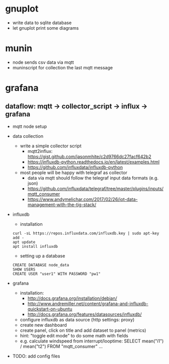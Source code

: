# gnuplot
* write data to sqlite database
* let gnuplot print some diagrams

# munin
* node sends csv data via mqtt
* muninscript for collection the last mqtt message

# grafana
## dataflow: mqtt -> collector_script -> influx -> grafana

* mqtt node setup

* data collection
  * write a simple collector script
    * mqtt2influx: https://gist.github.com/jasonmhite/c2d9766dc27facf642b2
    * https://influxdb-python.readthedocs.io/en/latest/examples.html
    * https://github.com/influxdata/influxdb-python
  * most people will be happy with telegraf as collector
    * data via mqtt should follow the telegraf input data formats (e.g. json)
    * https://github.com/influxdata/telegraf/tree/master/plugins/inputs/mqtt_consumer
    * https://www.andymelichar.com/2017/02/26/iot-data-management-with-the-tig-stack/

* influxdb
  * installation
  ```
  curl -sL https://repos.influxdata.com/influxdb.key | sudo apt-key add -
  apt update
  apt install influxdb
  ```
  * setting up a database
  ```
  CREATE DATABASE node_data
  SHOW USERS
  CREATE USER "user1" WITH PASSWORD "pw1"
  ```
* grafana 
  * installation:
    * http://docs.grafana.org/installation/debian/
    * http://www.andremiller.net/content/grafana-and-influxdb-quickstart-on-ubuntu
    * http://docs.grafana.org/features/datasources/influxdb/
  * configure influxdb as data source (http settings: proxy)
  * create new dashboard
  * create panel, click on title and add dataset to panel (metrics)
  * hint: "toggle edit mode" to do some math with fields
   * e.g. calculate windspeed from interrupt/looptime: SELECT mean("i1") / mean("t2") FROM "mqtt_consumer" ...

* TODO: add config files
